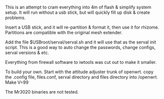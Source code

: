 This is an attempt to cram everything into 4m of flash & simplify system setup. 
It will run without a usb stick, but will quickly fill up disk & create problems. 

Insert a USB stick, and it will re-partition & format it, then use it for rhizome. 
Partitions are compatible with the original mesh extender. 
    
Add the file $USBroot/serval/serval.sh and it will use that as the serval 
init script.  This is a good way to auto change the passwords, change configs, serval
versions & etc. 

Everything from firewall software to iwtools was cut out to make it smaller. 
 
To build your own. 
Start with the attitude adjuster trunk of openwrt. copy the  .config file, files.conf, serval directory and files 
directory into /openwrt. Make V=99

The Mr3020 binaries are not tested. 

